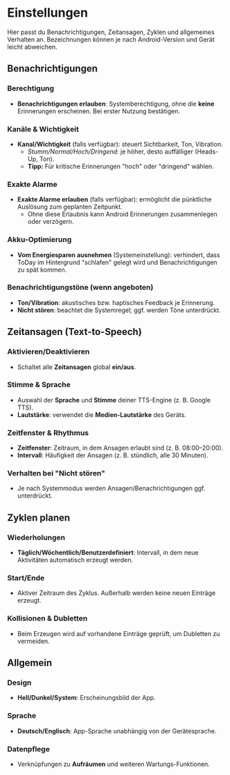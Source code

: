 ﻿# Einstellungen

Hier passt du Benachrichtigungen, Zeitansagen, Zyklen und allgemeines Verhalten an. Bezeichnungen k&ouml;nnen je nach Android-Version und Ger&auml;t leicht abweichen.

## Benachrichtigungen

### Berechtigung
- **Benachrichtigungen erlauben**: Systemberechtigung, ohne die **keine** Erinnerungen erscheinen. Bei erster Nutzung best&auml;tigen.

### Kan&auml;le & Wichtigkeit
- **Kanal/Wichtigkeit** (falls verf&uuml;gbar): steuert Sichtbarkeit, Ton, Vibration.
  - *Stumm/Normal/Hoch/Dringend*: je h&ouml;her, desto auff&auml;lliger (Heads-Up, Ton).
  - **Tipp:** F&uuml;r kritische Erinnerungen "hoch" oder "dringend" w&auml;hlen.

### Exakte Alarme
- **Exakte Alarme erlauben** (falls verf&uuml;gbar): erm&ouml;glicht die p&uuml;nktliche Ausl&ouml;sung zum geplanten Zeitpunkt.
  - Ohne diese Erlaubnis kann Android Erinnerungen zusammenlegen oder verz&ouml;gern.

### Akku-Optimierung
- **Vom Energiesparen ausnehmen** (Systemeinstellung): verhindert, dass ToDay im Hintergrund "schlafen" gelegt wird und Benachrichtigungen zu sp&auml;t kommen.

### Benachrichtigungst&ouml;ne (wenn angeboten)
- **Ton/Vibration**: akustisches bzw. haptisches Feedback je Erinnerung.
- **Nicht st&ouml;ren**: beachtet die Systemregel; ggf. werden T&ouml;ne unterdr&uuml;ckt.

## Zeitansagen (Text-to-Speech)

### Aktivieren/Deaktivieren
- Schaltet alle **Zeitansagen** global **ein/aus**.

### Stimme & Sprache
- Auswahl der **Sprache** und **Stimme** deiner TTS-Engine (z. B. Google TTS).
- **Lautst&auml;rke**: verwendet die **Medien-Lautst&auml;rke** des Ger&auml;ts.

### Zeitfenster & Rhythmus
- **Zeitfenster**: Zeitraum, in dem Ansagen erlaubt sind (z. B. 08:00&ndash;20:00).
- **Intervall**: H&auml;ufigkeit der Ansagen (z. B. st&uuml;ndlich, alle 30 Minuten).

### Verhalten bei "Nicht st&ouml;ren"
- Je nach Systemmodus werden Ansagen/Benachrichtigungen ggf. unterdr&uuml;ckt.

## Zyklen planen

### Wiederholungen
- **T&auml;glich/W&ouml;chentlich/Benutzerdefiniert**: Intervall, in dem neue Aktivit&auml;ten automatisch erzeugt werden.

### Start/Ende
- Aktiver Zeitraum des Zyklus. Au&szlig;erhalb werden keine neuen Eintr&auml;ge erzeugt.

### Kollisionen & Dubletten
- Beim Erzeugen wird auf vorhandene Eintr&auml;ge gepr&uuml;ft, um Dubletten zu vermeiden.

## Allgemein

### Design
- **Hell/Dunkel/System**: Erscheinungsbild der App.

### Sprache
- **Deutsch/Englisch**: App-Sprache unabh&auml;ngig von der Ger&auml;tesprache.

### Datenpflege
- Verkn&uuml;pfungen zu **Aufr&auml;umen** und weiteren Wartungs-Funktionen.
